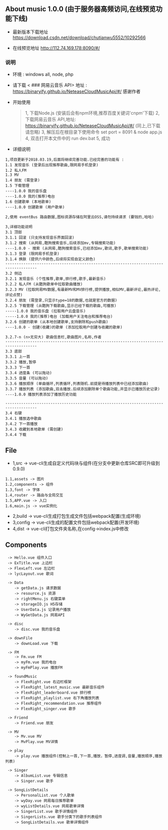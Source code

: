 ##  About music 1.0.0 (由于服务器高频访问,在线预览功能下线)

- 最新版本下载地址 https://download.csdn.net/download/chutianwu5552/10292566

- 在线预览地址 http://112.74.169.178:8090/#/

### 说明
+ 环境 : windows all, node, php

+ 请下载 < ### 网易云音乐 API> 地址 : https://binaryify.github.io/NeteaseCloudMusicApi/#/ 感谢作者

* 开始使用
    > 1, 下载Node.js (安装后会有npm环境,推荐百度关键词'cnpm'下载)
    > 2, 下载网易云音乐 API,地址: https://binaryify.github.io/NeteaseCloudMusicApi/#/ (同上,已下载请忽略)
    > 3, 解压后在根目录下使用命令 
            set port = 8091 & node app.js
    > 4, 双击打开本文件中的 run dev.bat
    > 5, 成功

* 详细说明
```
1,项目更新于2018.03.19,后面将继续完善功能.已经完善的功能有 : 
1.1 发现音乐 (登录后出现推荐歌曲,限网易手机登录)
1.2 私人FM
1.3 MV
1.4 朋友 (需登录)
1.5 下载管理
----1.0.0 我的音乐盘
----1.0.0 我的(推荐)电台
1.6 创建歌单 (本地歌单)
----1.0.0 创建歌单 (用户歌单)

2,使用 eventBus 路由数据,图标资源存储在阿里云OSS,请勿持续请求 (要钱的,哈哈)

3,详细功能说明
3.1 顶部
3.1.1 回滚 (只支持发现音乐界面回滚)
3.1.2 搜索 (从网易,酷狗搜索音乐,后续添加mv,专辑搜索功能)
----1.0.0 - 搜索 (从网易,酷狗搜索音乐,已经添加mv,歌词,歌手,歌单搜索功能)
3.1.3 登录 (限网易手机登录)
3.1.4 换肤 (提供六中颜色,后续将实现自定义颜色)
------------------------------------------------------------------------------------
3.2 侧边
3.2.1 发现音乐 (个性推荐,歌单,排行榜,歌手,最新音乐)
3.2.2 私人FM (从酷狗歌单中拉取歌曲播放)
3.2.3 MV (拉取网易MV数据,有最新MV和MV排行榜,提供播放,相似MV,最新评论,最热评论,评论点赞)
3.2.4 朋友 (需登录,只显示type=18的数据,也就是官方的数据)
3.2.5 下载管理 (从酷狗下载歌曲,显示已经下载的歌曲,可播放)
-----1.0.0 我的音乐盘 (拉取用户云盘音乐)
-----1.0.0 我的(推荐)电台 (加载用户关注电台和推荐电台)
3.2.6 创建的歌单 (从本地创建歌单,支持删除和push歌曲)
----1.0.0 - 创建(收藏)的歌单 (添加拉取用户创建与收藏的歌单)

3.2.7-n (n>无穷大) 歌曲信息栏,歌曲图片,名称,作者
------------------------------------------------------------------------------------
3.3 底部
3.3.1 上一首
3.3.2 播放,暂停
3.3.3 下一首
3.3.4 进度条 (可以拖动)
3.3.5 音量 (可以拖动)
3.3.6 播放顺序 (单曲循环,列表循环,列表随机.前提是待播放列表中已经添加歌曲)
3.3.7 播放列表 (添加歌曲,双击播放.后续添加删除单个歌曲功能,并显示已播放历史记录)
----1.0.0 播放列表添加了播放历史功能

------------------------------------------------------------------------------------
3.4 右键
3.4.1 播放选中歌曲
3.4.2 下一首播放
3.4.3 收藏到本地歌单 (需创建)
3.4.4 下载
```

## File
+ 1,src -> vue-cli生成自定义代码块与组件(在分支中更新仓库SRC即可升级到0.9.0)
```
1.1,assets -> 图片
1.2,components -> 组件
1.3,font -> 字体
1.4,router -> 路由与全局交互
1.5,APP.vue -> 入口
1.6,main.js -> vue实例化
```

+ 2,build -> vue-cli生成打包生成文件包括webpack配置(生成环境)
+ 3,config -> vue-cli生成的配置文件包括webpack配置(开发环境)
+ 4,dist -> vue-cli打包文件夹名称,在config->index.js中修改

## Components 

```
 -> Hello.vue 组件入口
 -> ExTitle.vue 上边栏
 -> FlexLeft.vue 左边栏
 -> lycLayout.vue 歌词

 -> Data
    -> getData.js 请求数据
    -> resource.js 资源
    -> rightMenu.js 右键菜单
    -> storageIO.js H5存储
    -> UserData.js 记录用户播放
    -> WyGetData.js 网易API

 -> disc
    -> disc.vue 我的音乐盘

 -> downFile
    -> downLoad.vue 下载

 -> FM
    -> Fm.vue FM
    -> myFm.vue 我的电台
    -> myFmPlay.vue 播放FM

 -> foundMusic
    -> FlexRight.vue 右边栏框架
    -> FlexRight_latest_music.vue 最新音乐组件
    -> FlexRight_leaderboard.vue 排行榜
    -> FlexRight_playlist.vue 右下角播放列表
    -> FlexRight_recommendation.vue 推荐组件
    -> FlexRight_singer.vue 歌手

 -> Friend
    -> Friend.vue 朋友

 -> MV
    -> Mv.vue MV
    -> MvPlay.vue MV详情

 -> play
    -> play.vue 播放组件(控制上一首,下一首,播放，暂停,进度调,音量,播放顺序,播放列表)

 -> Singer
    -> AlbumList.vue 专辑信息
    -> Singer.vue 歌手

 -> SongListDetails
    -> PersonalList.vue 个人歌单
    -> wyDay.vue 网易每日推荐歌单
    -> wyListDetails.vue 网易歌单详情
    -> SingerList.vue 歌手详情组件
    -> SingerLists.vue 歌手分类下的歌手列表组件
    -> SongListDetails.vue 歌单详情组件
```

